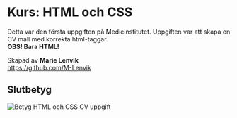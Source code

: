 # Kurs: HTML och CSS
Detta var den första uppgiften på Medieinstitutet. Uppgiften var att skapa en CV mall med korrekta html-taggar. <br>
**OBS! Bara HTML!**

Skapad av **Marie Lenvik** <br>
https://github.com/M-Lenvik

## Slutbetyg
![Betyg HTML och CSS CV uppgift](https://github.com/user-attachments/assets/3430aa84-ad7f-48e9-8fe2-92dab24375b6)
